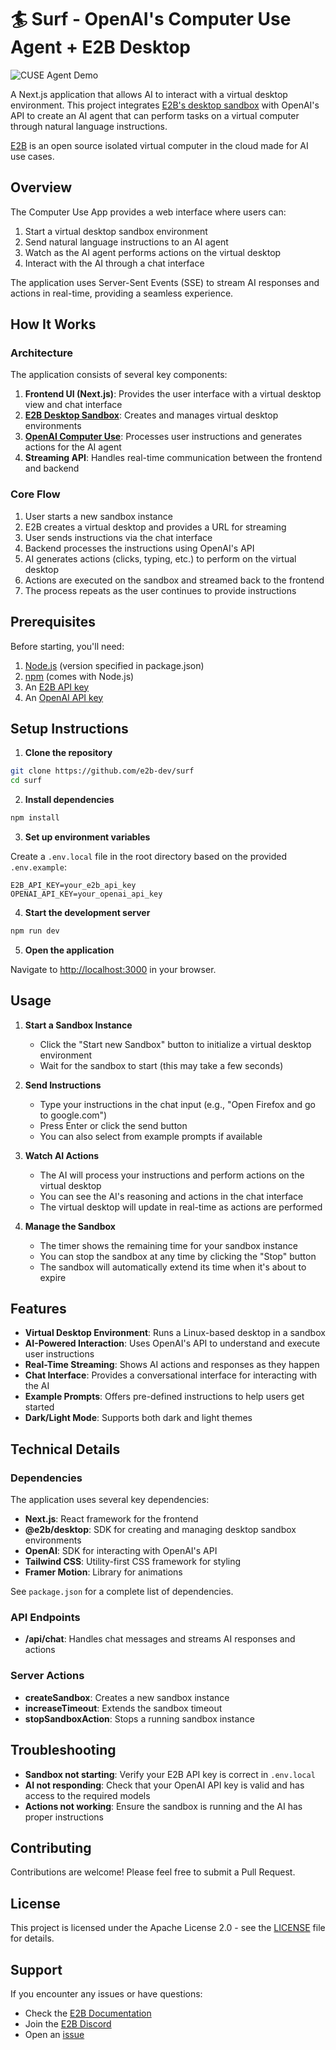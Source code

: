 # 🏄 Surf - OpenAI's Computer Use Agent + E2B Desktop

![CUSE Agent Demo](./assets/preview.png)

A Next.js application that allows AI to interact with a virtual desktop environment. This project integrates [E2B's desktop sandbox](https://github.com/e2b-dev/desktop) with OpenAI's API to create an AI agent that can perform tasks on a virtual computer through natural language instructions.

[E2B](https://e2b.dev) is an open source isolated virtual computer in the cloud made for AI use cases.

## Overview

The Computer Use App provides a web interface where users can:

1. Start a virtual desktop sandbox environment
2. Send natural language instructions to an AI agent
3. Watch as the AI agent performs actions on the virtual desktop
4. Interact with the AI through a chat interface

The application uses Server-Sent Events (SSE) to stream AI responses and actions in real-time, providing a seamless experience.

## How It Works

### Architecture

The application consists of several key components:

1. **Frontend UI (Next.js)**: Provides the user interface with a virtual desktop view and chat interface
2. [**E2B Desktop Sandbox**](https://github.com/e2b-dev/desktop): Creates and manages virtual desktop environments
3. [**OpenAI Computer Use**](https://platform.openai.com/docs/guides/tools-computer-use): Processes user instructions and generates actions for the AI agent
4. **Streaming API**: Handles real-time communication between the frontend and backend

### Core Flow

1. User starts a new sandbox instance
2. E2B creates a virtual desktop and provides a URL for streaming
3. User sends instructions via the chat interface
4. Backend processes the instructions using OpenAI's API
5. AI generates actions (clicks, typing, etc.) to perform on the virtual desktop
6. Actions are executed on the sandbox and streamed back to the frontend
7. The process repeats as the user continues to provide instructions

## Prerequisites

Before starting, you'll need:

1. [Node.js](https://nodejs.org/) (version specified in package.json)
2. [npm](https://www.npmjs.com/) (comes with Node.js)
3. An [E2B API key](https://e2b.dev/docs/getting-started/api-key)
4. An [OpenAI API key](https://platform.openai.com/api-keys)

## Setup Instructions

1. **Clone the repository**
```bash
git clone https://github.com/e2b-dev/surf
cd surf
```

2. **Install dependencies**
```bash
npm install
```

3. **Set up environment variables**

Create a `.env.local` file in the root directory based on the provided `.env.example`:

```env
E2B_API_KEY=your_e2b_api_key
OPENAI_API_KEY=your_openai_api_key
```

4. **Start the development server**
```bash
npm run dev
```

5. **Open the application**

Navigate to [http://localhost:3000](http://localhost:3000) in your browser.

## Usage

1. **Start a Sandbox Instance**
   - Click the "Start new Sandbox" button to initialize a virtual desktop environment
   - Wait for the sandbox to start (this may take a few seconds)

2. **Send Instructions**
   - Type your instructions in the chat input (e.g., "Open Firefox and go to google.com")
   - Press Enter or click the send button
   - You can also select from example prompts if available

3. **Watch AI Actions**
   - The AI will process your instructions and perform actions on the virtual desktop
   - You can see the AI's reasoning and actions in the chat interface
   - The virtual desktop will update in real-time as actions are performed

4. **Manage the Sandbox**
   - The timer shows the remaining time for your sandbox instance
   - You can stop the sandbox at any time by clicking the "Stop" button
   - The sandbox will automatically extend its time when it's about to expire

## Features

- **Virtual Desktop Environment**: Runs a Linux-based desktop in a sandbox
- **AI-Powered Interaction**: Uses OpenAI's API to understand and execute user instructions
- **Real-Time Streaming**: Shows AI actions and responses as they happen
- **Chat Interface**: Provides a conversational interface for interacting with the AI
- **Example Prompts**: Offers pre-defined instructions to help users get started
- **Dark/Light Mode**: Supports both dark and light themes

## Technical Details

### Dependencies

The application uses several key dependencies:

- **Next.js**: React framework for the frontend
- **@e2b/desktop**: SDK for creating and managing desktop sandbox environments
- **OpenAI**: SDK for interacting with OpenAI's API
- **Tailwind CSS**: Utility-first CSS framework for styling
- **Framer Motion**: Library for animations

See `package.json` for a complete list of dependencies.

### API Endpoints

- **/api/chat**: Handles chat messages and streams AI responses and actions

### Server Actions

- **createSandbox**: Creates a new sandbox instance
- **increaseTimeout**: Extends the sandbox timeout
- **stopSandboxAction**: Stops a running sandbox instance

## Troubleshooting

- **Sandbox not starting**: Verify your E2B API key is correct in `.env.local`
- **AI not responding**: Check that your OpenAI API key is valid and has access to the required models
- **Actions not working**: Ensure the sandbox is running and the AI has proper instructions

## Contributing

Contributions are welcome! Please feel free to submit a Pull Request.

## License

This project is licensed under the Apache License 2.0 - see the [LICENSE](LICENSE) file for details.

## Support

If you encounter any issues or have questions:
- Check the [E2B Documentation](https://e2b.dev/docs)
- Join the [E2B Discord](https://discord.gg/U7KEcGErtQ)
- Open an [issue](https://github.com/e2b-dev/computer-use-app/issues)
